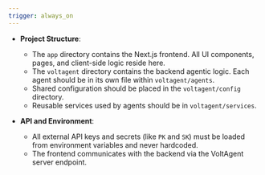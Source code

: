 ```yaml
---
trigger: always_on
---
```


- **Project Structure**:
  - The `app` directory contains the Next.js frontend. All UI components, pages, and client-side logic reside here.
  - The `voltagent` directory contains the backend agentic logic. Each agent should be in its own file within `voltagent/agents`.
  - Shared configuration should be placed in the `voltagent/config` directory.
  - Reusable services used by agents should be in `voltagent/services`.

- **API and Environment**:
  - All external API keys and secrets (like `PK` and `SK`) must be loaded from environment variables and never hardcoded.
  - The frontend communicates with the backend via the VoltAgent server endpoint.